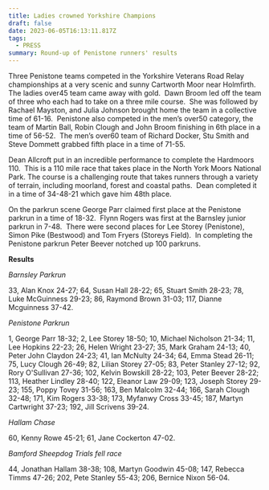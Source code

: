 ```yaml
---
title: Ladies crowned Yorkshire Champions
draft: false
date: 2023-06-05T16:13:11.817Z
tags:
  - PRESS
summary: Round-up of Penistone runners' results
---
```

Three Penistone teams competed in the Yorkshire Veterans Road Relay championships at a very scenic and sunny Cartworth Moor near Holmfirth.  The ladies over45 team came away with gold.  Dawn Broom led off the team of three who each had to take on a three mile course.  She was followed by Rachael Mayston, and Julia Johnson brought home the team in a collective time of 61-16.  Penistone also competed in the men’s over50 category, the team of Martin Ball, Robin Clough and John Broom finishing in 6th place in a time of 56-52.  The men’s over60 team of Richard Docker, Stu Smith and Steve Dommett grabbed fifth place in a time of 71-55.

Dean Allcroft put in an incredible performance to complete the Hardmoors 110.  This is a 110 mile race that takes place in the North York Moors National Park. The course is a challenging route that takes runners through a variety of terrain, including moorland, forest and coastal paths.  Dean completed it in a time of 34-48-21 which gave him 48th place.

On the parkrun scene George Parr claimed first place at the Penistone parkrun in a time of 18-32.  Flynn Rogers was first at the Barnsley junior parkrun in 7-48.  There were second places for Lee Storey (Penistone), Simon Pike (Bestwood) and Tom Fryers (Storeys Field).  In completing the Penistone parkrun Peter Beever notched up 100 parkruns.

**R﻿esults**

*Barnsley Parkrun*

33, Alan Knox 24-27; 64, Susan Hall 28-22; 65, Stuart Smith 28-23; 78, Luke McGuinness 29-23; 86, Raymond Brown 31-03; 117, Dianne Mcguinness 37-42.

*Penistone Parkrun*

1, George Parr 18-32; 2, Lee Storey 18-50; 10, Michael Nicholson 21-34; 11, Lee Hopkins 22-23; 26, Helen Wright 23-27; 35, Mark Graham 24-13; 40, Peter John Claydon 24-23; 41, Ian McNulty 24-34; 64, Emma Stead 26-11; 75, Lucy Clough 26-49; 82, Lilian Storey 27-05; 83, Peter Stanley 27-12; 92, Rory O'Sullivan 27-36; 102, Kelvin Bowskill 28-22; 103, Peter Beever 28-22; 113, Heather Lindley 28-40; 122, Eleanor Law 29-09; 123, Joseph Storey 29-23; 155, Poppy Tovey 31-56; 163, Ben Malcolm 32-44; 166, Sarah Clough 32-48; 171, Kim Rogers 33-38; 173, Myfanwy Cross 33-45; 187, Martyn Cartwright 37-23; 192, Jill Scrivens 39-24.

*Hallam Chase*

60, Kenny Rowe 45-21; 61, Jane Cockerton 47-02.

*Bamford Sheepdog Trials fell race*

44, Jonathan Hallam 38-38; 108, Martyn Goodwin 45-08; 147, Rebecca Timms 47-26; 202, Pete Stanley 55-43; 206, Bernice Nixon 56-04.
